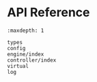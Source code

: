 # API Reference

```{toctree}
:maxdepth: 1

types
config
engine/index
controller/index
virtual
log
```
